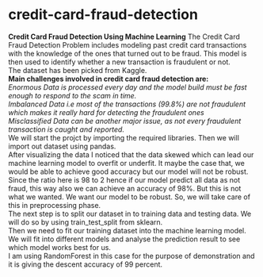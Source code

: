 # credit-card-fraud-detection
<b>Credit Card Fraud Detection Using Machine Learning</b>
The Credit Card Fraud Detection Problem includes modeling past credit card transactions with the knowledge of the ones that turned out to be fraud. This model is then used to identify whether a new transaction is fraudulent or not.
<br>
	The dataset has been picked from Kaggle.
<br>
<b>Main challenges involved in credit card fraud detection are:</b>
<br>
<i>Enormous Data is processed every day and the model build must be fast enough to respond to the scam in time.</i>
<br>
<i>Imbalanced Data i.e most of the transactions (99.8%) are not fraudulent which makes it really hard for detecting the fraudulent ones</i>
<br>
<i>Misclassified Data can be another major issue, as not every fraudulent transaction is caught and reported.</i>
<br>
We will start the projct by importing the required libraries. Then we will import out dataset using pandas.
<br>
After visualizing the data I noticed that the data skewed which can lead our machine learning model to overfit or underfit. It maybe the case that, we would be able to achieve good accuracy but our model will not be robust. Since the ratio here is 98 to 2 hence if our model predict all data as not fraud, this way also we can achieve an accuracy of 98%. But this is not what we wanted. We want our model to be robust. So, we will take care of this in preprocessing phase.
<br>
The next step is to split our dataset in to training data and testing data. We will do so by using train_test_split from sklearn.
<br>
Then we need to fit our training dataset into the machine learning model. We will fit into different models and analyse the prediction result to see which model works best for us. 
<br>
I am using RandomForest in this case for the purpose of demonstration and it is giving the descent accuracy of 99 percent.
<br>